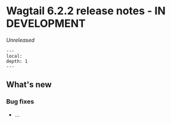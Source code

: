 # Wagtail 6.2.2 release notes - IN DEVELOPMENT

_Unreleased_

```{contents}
---
local:
depth: 1
---
```

## What's new


### Bug fixes

 * ...